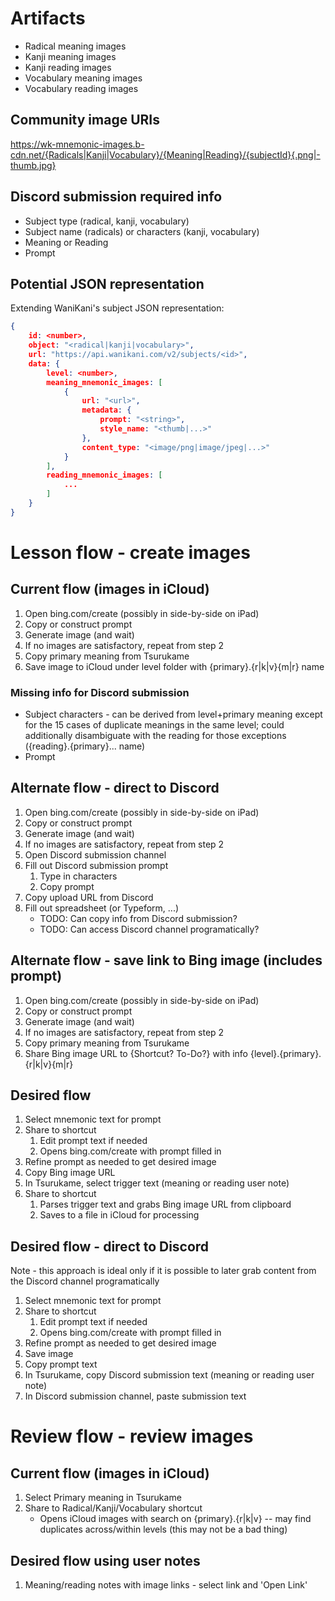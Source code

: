 # Artifacts
- Radical meaning images
- Kanji meaning images
- Kanji reading images
- Vocabulary meaning images
- Vocabulary reading images

## Community image URIs
https://wk-mnemonic-images.b-cdn.net/{Radicals|Kanji|Vocabulary}/{Meaning|Reading}/{subjectId}{.png|-thumb.jpg}

## Discord submission required info
- Subject type (radical, kanji, vocabulary)
- Subject name (radicals) or characters (kanji, vocabulary)
- Meaning or Reading
- Prompt

## Potential JSON representation
Extending WaniKani's subject JSON representation:
```json
{
    id: <number>,
    object: "<radical|kanji|vocabulary>",
    url: "https://api.wanikani.com/v2/subjects/<id>",
    data: {
        level: <number>,
        meaning_mnemonic_images: [
            {
                url: "<url>",
                metadata: {
                    prompt: "<string>",
                    style_name: "<thumb|...>"
                },
                content_type: "<image/png|image/jpeg|...>"
            }
        ],
        reading_mnemonic_images: [
            ...
        ]
    }
}
```

# Lesson flow - create images
## Current flow (images in iCloud)
1. Open bing.com/create (possibly in side-by-side on iPad)
2. Copy or construct prompt
3. Generate image (and wait)
4. If no images are satisfactory, repeat from step 2
5. Copy primary meaning from Tsurukame
6. Save image to iCloud under level folder with {primary}.{r|k|v}{m|r} name

### Missing info for Discord submission
- Subject characters - can be derived from level+primary meaning except for the 15 cases of duplicate meanings in the same level; could additionally disambiguate with the reading for those exceptions ({reading}.{primary}... name)
- Prompt

## Alternate flow - direct to Discord
1. Open bing.com/create (possibly in side-by-side on iPad)
2. Copy or construct prompt
3. Generate image (and wait)
4. If no images are satisfactory, repeat from step 2
5. Open Discord submission channel
6. Fill out Discord submission prompt
   1. Type in characters
   2. Copy prompt
7. Copy upload URL from Discord
8. Fill out spreadsheet (or Typeform, ...)
   - TODO: Can copy info from Discord submission?
   - TODO: Can access Discord channel programatically?

## Alternate flow - save link to Bing image (includes prompt)
1. Open bing.com/create (possibly in side-by-side on iPad)
2. Copy or construct prompt
3. Generate image (and wait)
4. If no images are satisfactory, repeat from step 2
5. Copy primary meaning from Tsurukame
6. Share Bing image URL to {Shortcut? To-Do?} with info {level}.{primary}.{r|k|v}{m|r}

## Desired flow
1. Select mnemonic text for prompt
2. Share to shortcut
   1. Edit prompt text if needed
   2. Opens bing.com/create with prompt filled in
3. Refine prompt as needed to get desired image
4. Copy Bing image URL
5. In Tsurukame, select trigger text (meaning or reading user note)
6. Share to shortcut
   1. Parses trigger text and grabs Bing image URL from clipboard
   2. Saves to a file in iCloud for processing

## Desired flow - direct to Discord
Note - this approach is ideal only if it is possible to later grab content from the Discord channel programatically
1. Select mnemonic text for prompt
2. Share to shortcut
   1. Edit prompt text if needed
   2. Opens bing.com/create with prompt filled in
3. Refine prompt as needed to get desired image
4. Save image
5. Copy prompt text
6. In Tsurukame, copy Discord submission text (meaning or reading user note)
7. In Discord submission channel, paste submission text

# Review flow - review images
## Current flow (images in iCloud)
1. Select Primary meaning in Tsurukame
2. Share to Radical/Kanji/Vocabulary shortcut
   - Opens iCloud images with search on {primary}.{r|k|v} -- may find duplicates across/within levels (this may not be a bad thing)

## Desired flow using user notes
1. Meaning/reading notes with image links - select link and 'Open Link'
